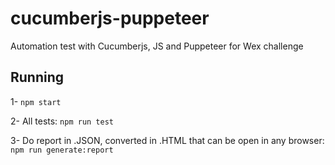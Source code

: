 # cucumberjs-puppeteer

Automation test with Cucumberjs, JS and Puppeteer for Wex challenge

## Running

1- `npm start`

2- All tests: `npm run test`

3- Do report in .JSON, converted in .HTML that can be open in any browser: `npm run generate:report`
